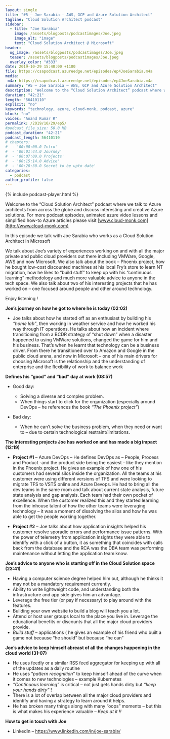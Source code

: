 ```yaml
---
layout: single
title: "#5 – Joe Sarabia – AWS, GCP and Azure Solution Architect"
tagline: "Cloud Solution Architect podcast"
sidebar:
  - title: "Joe Sarabia"
    image: /assets/blogposts/podcastimages/Joe.jpeg
    image_alt: "image"
    text: "Cloud Solution Architect @ Microsoft"
header:
  og_image: /assets/blogposts/podcastimages/Joe.jpeg
  teaser: /assets/blogposts/podcastimages/Joe.jpeg
  overlay_color: "#333"
date: 2019-10-29 15:40:00 +1100
file: https://csapodcast.azureedge.net/episodes/ep4JoeSarabia.m4a
media: 
 m4a: https://csapodcast.azureedge.net/episodes/ep4JoeSarabia.m4a
summary: "#5 – Joe Sarabia – AWS, GCP and Azure Solution Architect"
description: "Welcome to the “Cloud Solution Architect” podcast where we talk to Azure architects from across the globe and discuss interesting and creative Azure solutions. For more podcast episodes, animated azure video lessons and simplified how-to Azure articles please visit www.cloud-monk.com. In this episode we talk with Joe Sarabia who works as a Cloud Solution Architect in Microsoft. We talk about Joe’s variety of experiences working on and with all the major private and public cloud providers out there including VMWare, Google, AWS and now Microsoft. We also talk about the book – Phoenix project, how he bought low-cost discounted machines at his local Fry’s store to learn NT migration, how he likes to “build stuff” to keep up with his “continuous learning” methodology and much more valuable advice to anyone in the tech space. We also talk about two of his interesting projects that he has worked on – one focused around people and other around technology."
duration: "42:21" 
length: "56410110"
explicit: "no" 
keywords: "technology, azure, cloud-monk, podcast, azure"
block: "no" 
voices: "Anand Kumar R"
permalink: /2019/10/29/ep5/
#podcast_file_size: 50.0 MB 
podcast_duration: "42:21" 
podcast_length: 56410110
# chapters:
#  - '00:00:00.0 Intro'
#  - '00:01:44.0 Journey'
#  - '00:07:09.0 Projects'
#  - '00:15:14.0 Advice'
#  - '00:20:30.0 Secret to be upto date'
categories:
  - podcast
author_profile: false
---
```


{% include podcast-player.html %}

Welcome to the “Cloud Solution Architect” podcast where we talk to Azure architects from across the globe and discuss interesting and creative Azure solutions. For more podcast episodes, animated azure video lessons and simplified how-to Azure articles please visit [www.cloud-monk.com](http://www.cloud-monk.com)

In this episode we talk with Joe Sarabia who works as a Cloud Solution Architect in Microsoft

We talk about Joe’s variety of experiences working on and with all the major private and public cloud providers out there including VMWare, Google, AWS and now Microsoft. We also talk about the book – Phoenix project, how he bought low-cost discounted machines at his local Fry’s store to learn NT migration, how he likes to “build stuff” to keep up with his “continuous learning” methodology and much more valuable advice to anyone in the tech space. We also talk about two of his interesting projects that he has worked on – one focused around people and other around technology.

Enjoy listening !

**Joe’s journey on how he got to where he is today (02:02)**

*   Joe talks about how he started off as an enthusiast by building his _“home lab”_, then working in weather service and how he worked his way through IT operations. He talks about how an incident where transitioning from a BCDR strategy of “shut down” when a disaster happened to using VMWare solutions, changed the game for him and his business. That’s when he learnt that technology can be a business driver. From there he transitioned over to Amazon and Google in the public cloud arena, and now in Microsoft – one of his main drivers for choosing Microsoft is the relationship and the understanding of enterprise and the flexibility of work to balance work

**Defines his “good” and “bad” day at work (08:57)**

*   Good day:
    *   Solving a diverse and complex problem.
    *   When things start to click for the organization (especially around DevOps – he references the book _“The Phoenix project”_)

*   Bad day:
    *   When he can’t solve the business problem, when they need or want to – due to certain technological restraint/limitations.

**The interesting projects Joe has worked on and has made a big impact (12:19)**

*   **Project #1** – Azure DevOps – He defines DevOps as – People, Process and Product -and the product side being the easiest – like they mention in the Phoenix project. He gives an example of how one of his customers had several silos inside the organization. All the teams at his customer were using different versions of TFS and were looking to migrate TFS to VSTS online and Azure Devops. He had to bring all the dev teams in the same room and talk about current state analysis, future state analysis and gap analysis. Each team had their own pocket of excellence. When the customer realized this and they started learning from the inhouse talent of how the other teams were leveraging technology – it was a moment of dissolving the silos and how he was able to get the people working together.

*   **Project #2** – Joe talks about how application insights helped his customer resolve sporadic errors and performance issue patterns. With the power of telemetry from application insights they were able to identify with a click of a button, it as something that coincides with calls back from the database and the RCA was the DBA team was performing maintenance without letting the application team know.

**Joe’s advice to anyone who is starting off in the Cloud Solution space (23:41)**

*   Having a computer science degree helped him out, although he thinks it may not be a mandatory requirement currently.
*   Ability to write lightweight code, and understanding both the infrastructure and app side gives him an advantage.
*   Leverage the free tier (or pay if necessary) to play around with the features.
*   Building your own website to build a blog will teach you a lot.
*   Attend or host user groups local to the place you live in. Leverage the educational benefits or discounts that all the major cloud providers provide.
*   _Build stuff_ – applications ( he gives an example of his friend who built a game not because “he should” but because “he can”

**Joe’s advice to keep himself abreast of all the changes happening in the cloud world (31:07)**

*   He uses feedly or a similar RSS feed aggregator for keeping up with all of the updates as a daily routine
*   He uses “_pattern recognition_” to keep himself ahead of the curve when it comes to new technologies – example Kubernetes
*   _“Continuous learning”_ is critical – not just gets hands dirty but _“keep your hands dirty”_ !
*   There is a lot of overlap between all the major cloud providers and identify and having a strategy to learn around it helps.
*   He has broken many things along with many “oops” moments – but this is what makes his experience valuable – _Keep at it !!_

**How to get in touch with Joe**

*   LinkedIn – https://www.linkedin.com/in/joe-sarabia/